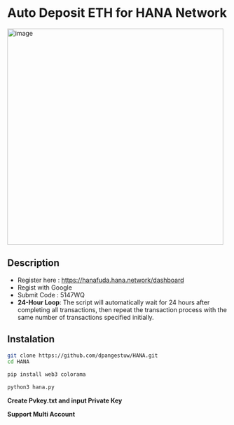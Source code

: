 # Auto Deposit ETH for HANA Network

<img width="493" alt="image" src="https://github.com/user-attachments/assets/19b899ef-aa12-4ac2-b59e-1693c2f55afd">


## Description 
- Register here : https://hanafuda.hana.network/dashboard
- Regist with Google
- Submit Code : 5147WQ
- **24-Hour Loop**: The script will automatically wait for 24 hours after completing all transactions, then repeat the transaction process with the same number of transactions specified initially.

## Instalation
```bash
git clone https://github.com/dpangestuw/HANA.git
cd HANA
```
```bash
pip install web3 colorama
```
```bash
python3 hana.py
```
**Create Pvkey.txt and input Private Key**

**Support Multi Account**
